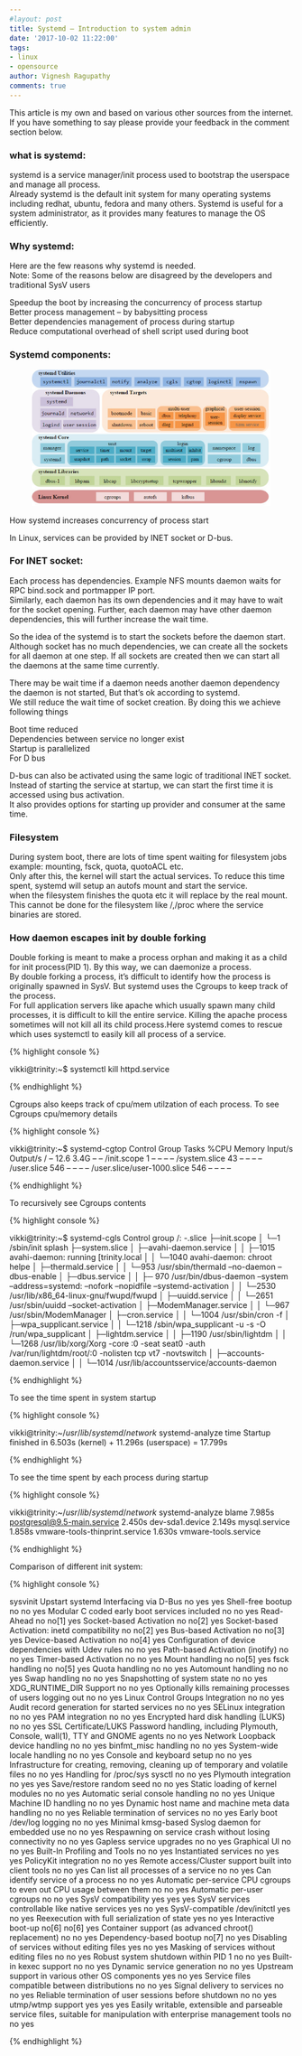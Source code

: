 ```yaml
---
#layout: post
title: Systemd – Introduction to system admin
date: '2017-10-02 11:22:00'
tags:
- linux
- opensource
author: Vignesh Ragupathy
comments: true
---
```


This article is my own and based on various other sources from the internet. If you have something to say please provide your feedback in the comment section below.

### what is systemd:

systemd is a service manager/init process used to bootstrap the userspace and manage all process.  
Already systemd is the default init system for many operating systems including redhat, ubuntu, fedora and many others. Systemd is useful for a system administrator, as it provides many features to manage the OS efficiently.

### Why systemd:

Here are the few reasons why systemd is needed.  
Note: Some of the reasons below are disagreed by the developers and traditional SysV users

Speedup the boot by increasing the concurrency of process startup  
Better process management – by babysitting process  
Better dependencies management of process during startup  
Reduce computational overhead of shell script used during boot

### Systemd components:
<!--kg-card-begin: image--><figure class="kg-card kg-image-card"><img src="/content/images/2017/10/15674101381_c0ac9497e9_z.jpg" class="kg-image" alt="15674101381_c0ac9497e9_z"></figure><!--kg-card-end: image-->

How systemd increases concurrency of process start

In Linux, services can be provided by INET socket or D-bus.

### For INET socket:

Each process has dependencies. Example NFS mounts daemon waits for RPC bind.sock and portmapper IP port.  
Similarly, each daemon has its own dependencies and it may have to wait for the socket opening. Further, each daemon may have other daemon dependencies, this will further increase the wait time.

So the idea of the systemd is to start the sockets before the daemon start. Although socket has no much dependencies, we can create all the sockets for all daemon at one step. If all sockets are created then we can start all the daemons at the same time currently.

There may be wait time if a daemon needs another daemon dependency the daemon is not started, But that’s ok according to systemd.  
We still reduce the wait time of socket creation. By doing this we achieve following things

Boot time reduced  
Dependencies between service no longer exist  
Startup is parallelized  
For D bus

D-bus can also be activated using the same logic of traditional INET socket.  
Instead of starting the service at startup, we can start the first time it is accessed using bus activation.  
It also provides options for starting up provider and consumer at the same time.

### Filesystem

During system boot, there are lots of time spent waiting for filesystem jobs example: mounting, fsck, quota, quotoACL etc.  
Only after this, the kernel will start the actual services. To reduce this time spent, systemd will setup an autofs mount and start the service.  
when the filesystem finishes the quota etc it will replace by the real mount. This cannot be done for the filesystem like /,/proc where the service binaries are stored.

### How daemon escapes init by double forking

Double forking is meant to make a process orphan and making it as a child for init process(PID 1). By this way, we can daemonize a process.  
By double forking a process, it’s difficult to identify how the process is originally spawned in SysV. But systemd uses the Cgroups to keep track of the process.  
For full application servers like apache which usually spawn many child processes, it is difficult to kill the entire service. Killing the apache process sometimes will not kill all its child process.Here systemd comes to rescue which uses systemctl to easily kill all process of a service.

{% highlight console %}

vikki@trinity:~$ systemctl kill httpd.service

{% endhighlight %}

Cgroups also keeps track of cpu/mem utilzation of each process. To see Cgroups cpu/memory details

{% highlight console %}

vikki@trinity:~$ systemd-cgtop
Control Group Tasks %CPU Memory Input/s Output/s
/ – 12.6 3.4G – –
/init.scope 1 – – – –
/system.slice 43 – – – –
/user.slice 546 – – – –
/user.slice/user-1000.slice 546 – – – –

{% endhighlight %}

To recursively see Cgroups contents

{% highlight console %}

vikki@trinity:~$ systemd-cgls
Control group /:
-.slice
├─init.scope
│ └─1 /sbin/init splash
├─system.slice
│ ├─avahi-daemon.service
│ │ ├─1015 avahi-daemon: running [trinity.local
│ │ └─1040 avahi-daemon: chroot helpe
│ ├─thermald.service
│ │ └─953 /usr/sbin/thermald –no-daemon –dbus-enable
│ ├─dbus.service
│ │ ├─ 970 /usr/bin/dbus-daemon –system –address=systemd: –nofork –nopidfile –systemd-activation
│ │ └─2530 /usr/lib/x86_64-linux-gnu/fwupd/fwupd
│ ├─uuidd.service
│ │ └─2651 /usr/sbin/uuidd –socket-activation
│ ├─ModemManager.service
│ │ └─967 /usr/sbin/ModemManager
│ ├─cron.service
│ │ └─1004 /usr/sbin/cron -f
│ ├─wpa_supplicant.service
│ │ └─1218 /sbin/wpa_supplicant -u -s -O /run/wpa_supplicant
│ ├─lightdm.service
│ │ ├─1190 /usr/sbin/lightdm
│ │ └─1268 /usr/lib/xorg/Xorg -core :0 -seat seat0 -auth /var/run/lightdm/root/:0 -nolisten tcp vt7 -novtswitch
│ ├─accounts-daemon.service
│ │ └─1014 /usr/lib/accountsservice/accounts-daemon

{% endhighlight %}

To see the time spent in system startup

{% highlight console %}

vikki@trinity:~$/usr/lib/systemd/network$ systemd-analyze time
Startup finished in 6.503s (kernel) + 11.296s (userspace) = 17.799s

{% endhighlight %}

To see the time spent by each process during startup

{% highlight console %}

vikki@trinity:~$/usr/lib/systemd/network$ systemd-analyze blame
7.985s postgresql@9.5-main.service
2.450s dev-sda1.device
2.149s mysql.service
1.858s vmware-tools-thinprint.service
1.630s vmware-tools.service

{% endhighlight %}

Comparison of different init system:

{% highlight console %}

sysvinit	Upstart	systemd
Interfacing via D-Bus	no	yes	yes
Shell-free bootup	no	no	yes
Modular C coded early boot services included	no	no	yes
Read-Ahead	no	no[1]	yes
Socket-based Activation	no	no[2]	yes
Socket-based Activation: inetd compatibility	no	no[2]	yes
Bus-based Activation	no	no[3]	yes
Device-based Activation	no	no[4]	yes
Configuration of device dependencies with Udev rules	no	no	yes
Path-based Activation (inotify)	no	no	yes
Timer-based Activation	no	no	yes
Mount handling	no	no[5]	yes
fsck handling	no	no[5]	yes
Quota handling	no	no	yes
Automount handling	no	no	yes
Swap handling	no	no	yes
Snapshotting of system state	no	no	yes
XDG_RUNTIME_DIR Support	no	no	yes
Optionally kills remaining processes of users logging out	no	no	yes
Linux Control Groups Integration	no	no	yes
Audit record generation for started services	no	no	yes
SELinux integration	no	no	yes
PAM integration	no	no	yes
Encrypted hard disk handling (LUKS)	no	no	yes
SSL Certificate/LUKS Password handling, including Plymouth, Console, wall(1), TTY and GNOME agents	no	no	yes
Network Loopback device handling	no	no	yes
binfmt_misc handling	no	no	yes
System-wide locale handling	no	no	yes
Console and keyboard setup	no	no	yes
Infrastructure for creating, removing, cleaning up of temporary and volatile files	no	no	yes
Handling for /proc/sys sysctl	no	no	yes
Plymouth integration	no	yes	yes
Save/restore random seed	no	no	yes
Static loading of kernel modules	no	no	yes
Automatic serial console handling	no	no	yes
Unique Machine ID handling	no	no	yes
Dynamic host name and machine meta data handling	no	no	yes
Reliable termination of services	no	no	yes
Early boot /dev/log logging	no	no	yes
Minimal kmsg-based Syslog daemon for embedded use	no	no	yes
Respawning on service crash without losing connectivity	no	no	yes
Gapless service upgrades	no	no	yes
Graphical UI	no	no	yes
Built-In Profiling and Tools	no	no	yes
Instantiated services	no	yes	yes
PolicyKit integration	no	no	yes
Remote access/Cluster support built into client tools	no	no	yes
Can list all processes of a service	no	no	yes
Can identify service of a process	no	no	yes
Automatic per-service CPU cgroups to even out CPU usage between them	no	no	yes
Automatic per-user cgroups	no	no	yes
SysV compatibility	yes	yes	yes
SysV services controllable like native services	yes	no	yes
SysV-compatible /dev/initctl	yes	no	yes
Reexecution with full serialization of state	yes	no	yes
Interactive boot-up	no[6]	no[6]	yes
Container support (as advanced chroot() replacement)	no	no	yes
Dependency-based bootup	no[7]	no	yes
Disabling of services without editing files	yes	no	yes
Masking of services without editing files	no	no	yes
Robust system shutdown within PID 1	no	no	yes
Built-in kexec support	no	no	yes
Dynamic service generation	no	no	yes
Upstream support in various other OS components	yes	no	yes
Service files compatible between distributions	no	no	yes
Signal delivery to services	no	no	yes
Reliable termination of user sessions before shutdown	no	no	yes
utmp/wtmp support	yes	yes	yes
Easily writable, extensible and parseable service files, suitable for manipulation with enterprise management tools	no	no	yes

{% endhighlight %}